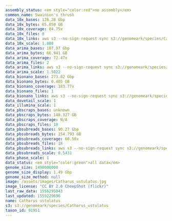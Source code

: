 ```yaml
---
assembly_status: <em style="color:red">no assembly</em>
common_name: Swainson's thrush
data_10x_bases: 126.28 Gbp
data_10x_bytes: 65.050 GB
data_10x_coverage: 84.75x
data_10x_files: 8
data_10x_links: aws s3 --no-sign-request sync s3://genomeark/species/Catharus_ustulatus/bCatUst1/genomic_data/10x/ .<br>
data_10x_scale: 1.808
data_arima_bases: 107.97 Gbp
data_arima_bytes: 66.941 GB
data_arima_coverage: 72.47x
data_arima_files: 2
data_arima_links: aws s3 --no-sign-request sync s3://genomeark/species/Catharus_ustulatus/bCatUst1/genomic_data/arima/ .<br>
data_arima_scale: 1.5022
data_bionano_bases: 273.82 Gbp
data_bionano_bytes: 0.405 GB
data_bionano_coverage: 183.77x
data_bionano_files: 1
data_bionano_links: aws s3 --no-sign-request sync s3://genomeark/species/Catharus_ustulatus/bCatUst1/genomic_data/bionano/ .<br>
data_dovetail_scale: 1
data_illumina_scale: 1
data_pbscraps_bases: unknown
data_pbscraps_bytes: 148.327 GB
data_pbscraps_coverage: N/A
data_pbscraps_files: 18
data_pbsubreads_bases: 90.27 Gbp
data_pbsubreads_bytes: 154.793 GB
data_pbsubreads_coverage: 60.58x
data_pbsubreads_files: 18
data_pbsubreads_links: aws s3 --no-sign-request sync s3://genomeark/species/Catharus_ustulatus/bCatUst1/genomic_data/pacbio/ . --exclude "*scraps.bam*"<br>
data_pbsubreads_scale: 0.5431
data_phase_scale: 1
data_status: <em style="color:green">all data</em>
genome_size: 1490000000
genome_size_display: 1.49 Gbp
genome_size_method: null
image: /assets/images/Catharus_ustulatus.jpg
image_license: "CC BY 2.0 CheepShot (flickr)"
last_raw_data: 1556295043
last_updated: 1559229696
name: Catharus ustulatus
s3: s3://genomeark/species/Catharus_ustulatus
taxon_id: 91951
---
```

